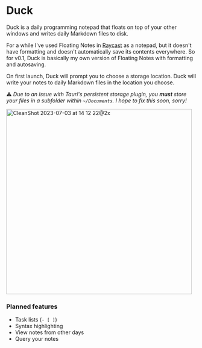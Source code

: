 # Duck

Duck is a daily programming notepad that floats on top of your other windows and writes daily Markdown files to disk.

For a while I've used Floating Notes in [Raycast](https://www.raycast.com) as a notepad, but it doesn't have formatting and doesn't automatically save its contents everywhere. So for v0.1, Duck is basically my own version of Floating Notes with formatting and autosaving.

On first launch, Duck will prompt you to choose a storage location. Duck will write your notes to daily Markdown files in the location you choose.

⚠️ _Due to an issue with Tauri's persistent storage plugin, you **must** store your files in a subfolder within `~/Documents`. I hope to fix this soon, sorry!_

<img width="492" alt="CleanShot 2023-07-03 at 14 12 22@2x" src="https://github.com/danphilibin/duck/assets/180350/f9cc4a41-e083-4491-b55d-bde76d6d6fcf">

### Planned features

- Task lists (`- [ ]`)
- Syntax highlighting
- View notes from other days
- Query your notes
